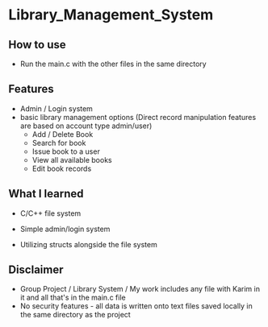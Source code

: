 # Library_Management_System

## How to use
 - Run the main.c with the other files in the same directory 


## Features
- Admin / Login system
- basic library management options (Direct record manipulation features are based on account type admin/user)
   - Add / Delete Book
   - Search for book
   - Issue book to a user
   - View all available books
   - Edit book records


## What I learned 
 
 * C/C++ file system
 
 * Simple admin/login system
 
 * Utilizing structs alongside the file system


## Disclaimer
 - Group Project / Library System / My work includes any file with Karim in it and all that's in the main.c file
 - No security features - all data is written onto text files saved locally in the same directory as the project
